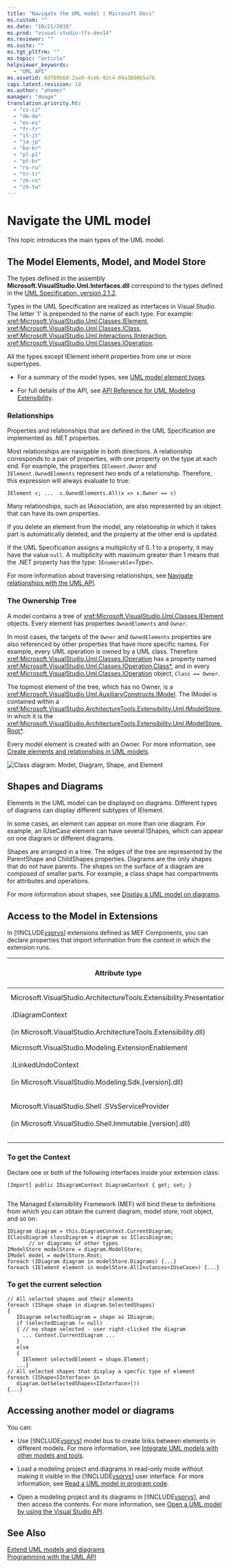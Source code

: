 ```yaml
---
title: "Navigate the UML model | Microsoft Docs"
ms.custom: ""
ms.date: "10/21/2016"
ms.prod: "visual-studio-tfs-dev14"
ms.reviewer: ""
ms.suite: ""
ms.tgt_pltfrm: ""
ms.topic: "article"
helpviewer_keywords: 
  - "UML API"
ms.assetid: 6d789b6d-2aa9-4ceb-92c4-84a300065a76
caps.latest.revision: 18
ms.author: "ahomer"
manager: "douge"
translation.priority.ht: 
  - "cs-cz"
  - "de-de"
  - "es-es"
  - "fr-fr"
  - "it-it"
  - "ja-jp"
  - "ko-kr"
  - "pl-pl"
  - "pt-br"
  - "ru-ru"
  - "tr-tr"
  - "zh-cn"
  - "zh-tw"
---
```

# Navigate the UML model
This topic introduces the main types of the UML model.  
  
## The Model Elements, Model, and Model Store  
 The types defined in the assembly **Microsoft.VisualStudio.Uml.Interfaces.dll** correspond to the types defined in the [UML Specification, version 2.1.2](http://www.omg.org/spec/UML/2.1.2/Superstructure/PDF/).  
  
 Types in the UML Specification are realized as interfaces in Visual Studio. The letter 'I' is prepended to the name of each type. For example: <xref:Microsoft.VisualStudio.Uml.Classes.IElement>, <xref:Microsoft.VisualStudio.Uml.Classes.IClass>, <xref:Microsoft.VisualStudio.Uml.Interactions.IInteraction>, <xref:Microsoft.VisualStudio.Uml.Classes.IOperation>.  
  
 All the types except IElement inherit properties from one or more supertypes.  
  
-   For a summary of the model types, see [UML model element types](../modeling/uml-model-element-types.md).  
  
-   For full details of the API, see [API Reference for UML Modeling Extensibility](../modeling/api-reference-for-uml-modeling-extensibility.md).  
  
### Relationships  
 Properties and relationships that are defined in the UML Specification are implemented as .NET properties.  
  
 Most relationships are navigable in both directions. A relationship corresponds to a pair of properties, with one property on the type at each end. For example, the properties `IElement.Owner` and `IElement.OwnedElements` represent two ends of a relationship. Therefore, this expression will always evaluate to true:  
  
 `IElement c; ...  c.OwnedElements.All(x => x.Owner == c)`  
  
 Many relationships, such as IAssociation, are also represented by an object that can have its own properties.  
  
 If you delete an element from the model, any relationship in which it takes part is automatically deleted, and the property at the other end is updated.  
  
 If the UML Specification assigns a multiplicity of 0..1 to a property, it may have the value `null`. A multiplicity with maximum greater than 1 means that the .NET property has the type: `IEnumerable<`*Type*`>`.  
  
 For more information about traversing relationships, see [Navigate relationships with the UML API](../modeling/navigate-relationships-with-the-uml-api.md).  
  
### The Ownership Tree  
 A model contains a tree of <xref:Microsoft.VisualStudio.Uml.Classes.IElement> objects. Every element has properties `OwnedElements` and `Owner`.  
  
 In most cases, the targets of the `Owner` and `OwnedElements` properties are also referenced by other properties that have more specific names. For example, every UML operation is owned by a UML class. Therefore <xref:Microsoft.VisualStudio.Uml.Classes.IOperation> has a property named <xref:Microsoft.VisualStudio.Uml.Classes.IOperation.Class*>, and in every <xref:Microsoft.VisualStudio.Uml.Classes.IOperation> object, `Class == Owner`.  
  
 The topmost element of the tree, which has no Owner, is a <xref:Microsoft.VisualStudio.Uml.AuxiliaryConstructs.IModel>. The IModel is contained within a <xref:Microsoft.VisualStudio.ArchitectureTools.Extensibility.Uml.IModelStore>, in which it is the <xref:Microsoft.VisualStudio.ArchitectureTools.Extensibility.Uml.IModelStore.Root*>.  
  
 Every model element is created with an Owner. For more information, see [Create elements and relationships in UML models](../modeling/create-elements-and-relationships-in-uml-models.md).  
  
 ![Class diagram: Model, Diagram, Shape, and Element](../modeling/media/uml_mm1.png "UML_MM1")  
  
## Shapes and Diagrams  
 Elements in the UML model can be displayed on diagrams. Different types of diagrams can display different subtypes of IElement.  
  
 In some cases, an element can appear on more than one diagram. For example, an IUseCase element can have several IShapes, which can appear on one diagram or different diagrams.  
  
 Shapes are arranged in a tree. The edges of the tree are represented by the ParentShape and ChildShapes properties. Diagrams are the only shapes that do not have parents. The shapes on the surface of a diagram are composed of smaller parts. For example, a class shape has compartments for attributes and operations.  
  
 For more information about shapes, see [Display a UML model on diagrams](../modeling/display-a-uml-model-on-diagrams.md).  
  
## Access to the Model in Extensions  
 In [!INCLUDE[vsprvs](../code-quality/includes/vsprvs_md.md)] extensions defined as MEF Components, you can declare properties that import information from the context in which the extension runs.  
  
|Attribute type|What this provides access to|More information|  
|--------------------|----------------------------------|----------------------|  
|Microsoft.VisualStudio.ArchitectureTools.Extensibility.Presentation<br /><br /> .IDiagramContext<br /><br /> (in Microsoft.VisualStudio.ArchitectureTools.Extensibility.dll)|The current focus diagram.|[Define a menu command on a modeling diagram](../modeling/define-a-menu-command-on-a-modeling-diagram.md)|  
|Microsoft.VisualStudio.Modeling.ExtensionEnablement<br /><br /> .ILinkedUndoContext<br /><br /> (in Microsoft.VisualStudio.Modeling.Sdk.[version].dll)|Allows you to group changes into transactions.|[Link UML model updates by using transactions](../modeling/link-uml-model-updates-by-using-transactions.md)|  
|Microsoft.VisualStudio.Shell .SVsServiceProvider<br /><br /> (in Microsoft.VisualStudio.Shell.Immutable.[version].dll)|The host [!INCLUDE[vsprvs](../code-quality/includes/vsprvs_md.md)]. From there you can access files, projects and other aspects.|[Open a UML model by using the Visual Studio API](../modeling/open-a-uml-model-by-using-the-visual-studio-api.md)|  
  
### To get the Context  
 Declare one or both of the following interfaces inside your extension class:  
  
```  
[Import] public IDiagramContext DiagramContext { get; set; }  
  
```  
  
 The Managed Extensibility Framework (MEF) will bind these to definitions from which you can obtain the current diagram, model store, root object, and so on:  
  
```  
IDiagram diagram = this.DiagramContext.CurrentDiagram;  
IClassDiagram classDiagram = diagram as IClassDiagram;  
       // or diagrams of other types  
IModelStore modelStore = diagram.ModelStore;  
IModel model = modelStore.Root;  
foreach (IDiagram diagram in modelStore.Diagrams) {...}  
foreach (IElement element in modelStore.AllInstances<IUseCase>) {...}  
```  
  
### To get the current selection  
  
```  
// All selected shapes and their elements  
foreach (IShape shape in diagram.SelectedShapes)  
{    
   IDiagram selectedDiagram = shape as IDiagram;  
   if (selectedDiagram != null)  
   { // no shape selected - user right-clicked the diagram  
     ... Context.CurrentDiagram ...  
   }  
   else  
   {  
     IElement selectedElement = shape.Element;  
   ...}  
// All selected shapes that display a specfic type of element  
foreach (IShape<IInterface> in   
   diagram.GetSelectedShapes<IInterface>())   
{...}  
```  
  
## Accessing another model or diagrams  
 You can:  
  
-   Use [!INCLUDE[vsprvs](../code-quality/includes/vsprvs_md.md)] model bus to create links between elements in different models. For more information, see [Integrate UML models with other models and tools](../modeling/integrate-uml-models-with-other-models-and-tools.md).  
  
-   Load a modeling project and diagrams in read-only mode without making it visible in the [!INCLUDE[vsprvs](../code-quality/includes/vsprvs_md.md)] user interface. For more information, see [Read a UML model in program code](../modeling/read-a-uml-model-in-program-code.md).  
  
-   Open a modeling project and its diagrams in [!INCLUDE[vsprvs](../code-quality/includes/vsprvs_md.md)], and then access the contents. For more information, see [Open a UML model by using the Visual Studio API](../modeling/open-a-uml-model-by-using-the-visual-studio-api.md).  
  
## See Also  
 [Extend UML models and diagrams](../modeling/extend-uml-models-and-diagrams.md)   
 [Programming with the UML API](../modeling/programming-with-the-uml-api.md)